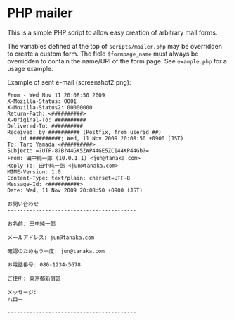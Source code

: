 PHP mailer
==========

This is a simple PHP script to allow easy creation of arbitrary mail forms.

The variables defined at the top of `scripts/mailer.php` may be overridden to create a custom form.
The field `$formpage_name` must always be overridden to contain the name/URI of the form page.
See `example.php` for a usage example.

Example of sent e-mail (screenshot2.png):

	From - Wed Nov 11 20:08:50 2009
	X-Mozilla-Status: 0001
	X-Mozilla-Status2: 00000000
	Return-Path: <##########>
	X-Original-To: ##########
	Delivered-To: ##########
	Received: by ########## (Postfix, from userid ##)
		id ##########; Wed, 11 Nov 2009 20:08:50 +0900 (JST)
	To: Taro Yamada <##########>
	Subject: =?UTF-8?B?44GK5ZWP44GE5ZCI44KP44Gb?=
	From: 田中純一郎 (10.0.1.1) <jun@tanaka.com>
	Reply-To: 田中純一郎 <jun@tanaka.com>
	MIME-Version: 1.0
	Content-Type: text/plain; charset=UTF-8
	Message-Id: <##########>
	Date: Wed, 11 Nov 2009 20:08:50 +0900 (JST)

	お問い合わせ
	-----------------------------------------

	お名前: 田中純一郎

	メールアドレス: jun@tanaka.com

	確認のためもう一度: jun@tanaka.com

	お電話番号: 080-1234-5678

	ご住所: 東京都新宿区

	メッセージ:
	ハロー

	-----------------------------------------
